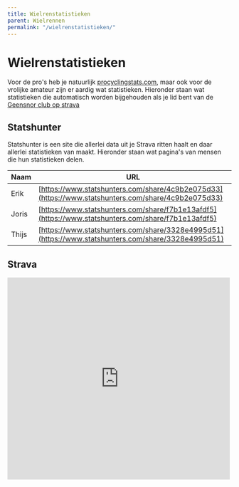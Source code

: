 ```yaml
---
title: Wielrenstatistieken
parent: Wielrennen
permalink: "/wielrenstatistieken/"
---
```


# Wielrenstatistieken

Voor de pro's heb je natuurlijk [procyclingstats.com](https://www.procyclingstats.com/), maar ook voor de vrolijke amateur zijn er aardig wat statistieken. Hieronder staan wat statistieken die automatisch worden bijgehouden als je lid bent van de [Geensnor club op strava](https://www.strava.com/clubs/geensnor)

## Statshunter

Statshunter is een site die allerlei data uit je Strava ritten haalt en daar allerlei statistieken van maakt. Hieronder staan wat pagina's van mensen die hun statistieken delen.

| Naam  | URL                                                                                                |
| ----- | -------------------------------------------------------------------------------------------------- |
| Erik  | [https://www.statshunters.com/share/4c9b2e075d33](https://www.statshunters.com/share/4c9b2e075d33) |
| Joris | [https://www.statshunters.com/share/f7b1e13afdf5](https://www.statshunters.com/share/f7b1e13afdf5) |
| Thijs | [https://www.statshunters.com/share/3328e4995d51](https://www.statshunters.com/share/3328e4995d51) |

## Strava

<iframe allowtransparency frameborder='0' height='454' scrolling='no' src='https://www.strava.com/clubs/22657/latest-rides/7b925bb609331c84fb2811fecbe2d6007da5e7bb?show_rides=true' width='500'></iframe>
